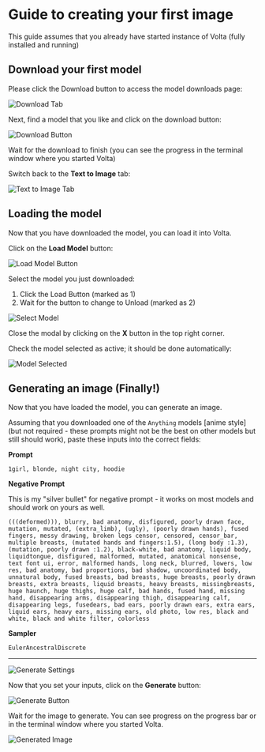 # Guide to creating your first image

This guide assumes that you already have started instance of Volta (fully installed and running)

## Download your first model

Please click the Download button to access the model downloads page:

![Download Tab](../static/getting-started/left-bar-download.webp)

Next, find a model that you like and click on the download button:

![Download Button](../static/getting-started/download-model.webp)

Wait for the download to finish (you can see the progress in the terminal window where you started Volta)

Switch back to the **Text to Image** tab:

![Text to Image Tab](../static/getting-started/txt2img-button.webp)

## Loading the model

Now that you have downloaded the model, you can load it into Volta.

Click on the **Load Model** button:

![Load Model Button](../static/getting-started/model-loader-button.webp)

Select the model you just downloaded:

1. Click the Load Button (marked as 1)
2. Wait for the button to change to Unload (marked as 2)

![Select Model](../static/getting-started/load-model-modal.webp)

Close the modal by clicking on the **X** button in the top right corner.

Check the model selected as active; it should be done automatically:

![Model Selected](../static/getting-started/loaded-model.webp)

## Generating an image (Finally!)

Now that you have loaded the model, you can generate an image.

Assuming that you downloaded one of the `Anything` models [anime style] (but not required - these prompts might not be the best on other models but still should work), paste these inputs into the correct fields:

**Prompt**

```
1girl, blonde, night city, hoodie
```

**Negative Prompt**

This is my "silver bullet" for negative prompt - it works on most models and should work on yours as well.

```
(((deformed))), blurry, bad anatomy, disfigured, poorly drawn face, mutation, mutated, (extra_limb), (ugly), (poorly drawn hands), fused fingers, messy drawing, broken legs censor, censored, censor_bar, multiple breasts, (mutated hands and fingers:1.5), (long body :1.3), (mutation, poorly drawn :1.2), black-white, bad anatomy, liquid body, liquidtongue, disfigured, malformed, mutated, anatomical nonsense, text font ui, error, malformed hands, long neck, blurred, lowers, low res, bad anatomy, bad proportions, bad shadow, uncoordinated body, unnatural body, fused breasts, bad breasts, huge breasts, poorly drawn breasts, extra breasts, liquid breasts, heavy breasts, missingbreasts, huge haunch, huge thighs, huge calf, bad hands, fused hand, missing hand, disappearing arms, disappearing thigh, disappearing calf, disappearing legs, fusedears, bad ears, poorly drawn ears, extra ears, liquid ears, heavy ears, missing ears, old photo, low res, black and white, black and white filter, colorless
```

**Sampler**

```
EulerAncestralDiscrete
```

<hr>

![Generate Settings](../static/getting-started/gen-settings.webp)

Now that you set your inputs, click on the **Generate** button:

![Generate Button](../static/getting-started/generate-button.webp)

Wait for the image to generate. You can see progress on the progress bar or in the terminal window where you started Volta.

![Generated Image](../static/getting-started/final-image.webp)

